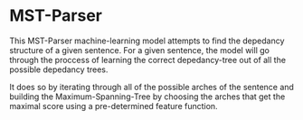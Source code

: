 # MST-Parser
This MST-Parser machine-learning model attempts to find the depedancy structure
of a given sentence.
For a given sentence, the model will go through the proccess of learning the correct
depedancy-tree out of all the possible depedancy trees.

It does so by iterating through all of the possible arches of the sentence and building
the Maximum-Spanning-Tree by choosing the arches that get the maximal score using a 
pre-determined feature function.
